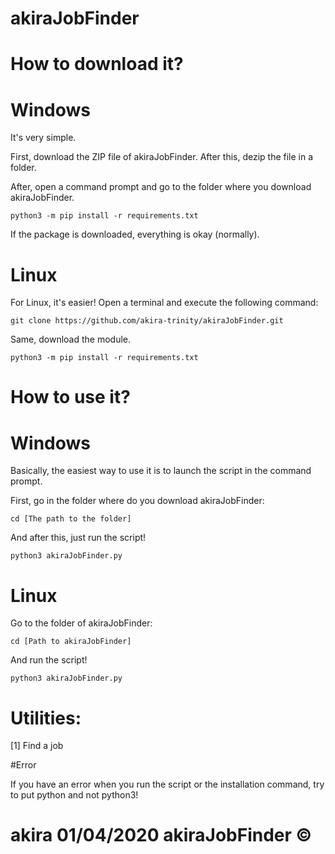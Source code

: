 # akiraJobFinder

# How to download it?

# Windows

It's very simple.

First, download the ZIP file of akiraJobFinder. After this, dezip the file in a folder.

After, open a command prompt and go to the folder where you download akiraJobFinder.

```
python3 -m pip install -r requirements.txt
```
If the package is downloaded, everything is okay (normally).

# Linux

For Linux, it's easier! Open a terminal and execute the following command:

```
git clone https://github.com/akira-trinity/akiraJobFinder.git
```

Same, download the module.

```
python3 -m pip install -r requirements.txt
```

# How to use it?

# Windows

Basically, the easiest way to use it is to launch the script in the command prompt.

First, go in the folder where do you download akiraJobFinder:

```
cd [The path to the folder]
```
And after this, just run the script!

```
python3 akiraJobFinder.py
```

# Linux

Go to the folder of akiraJobFinder:

```
cd [Path to akiraJobFinder]
```

And run the script!

```
python3 akiraJobFinder.py
```

# Utilities:

[1] Find a job





#Error


If you have an error when you run the script or the installation command, try to put python and not python3!







# akira 01/04/2020  akiraJobFinder ©
